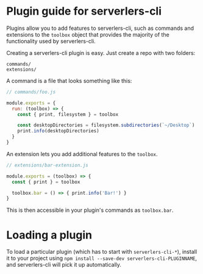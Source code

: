 # Plugin guide for serverlers-cli

Plugins allow you to add features to serverlers-cli, such as commands and
extensions to the `toolbox` object that provides the majority of the functionality
used by serverlers-cli.

Creating a serverlers-cli plugin is easy. Just create a repo with two folders:

```
commands/
extensions/
```

A command is a file that looks something like this:

```js
// commands/foo.js

module.exports = {
  run: (toolbox) => {
    const { print, filesystem } = toolbox

    const desktopDirectories = filesystem.subdirectories(`~/Desktop`)
    print.info(desktopDirectories)
  }
}
```

An extension lets you add additional features to the `toolbox`.

```js
// extensions/bar-extension.js

module.exports = (toolbox) => {
  const { print } = toolbox

  toolbox.bar = () => { print.info('Bar!') }
}
```

This is then accessible in your plugin's commands as `toolbox.bar`.

# Loading a plugin

To load a particular plugin (which has to start with `serverlers-cli-*`),
install it to your project using `npm install --save-dev serverlers-cli-PLUGINNAME`,
and serverlers-cli will pick it up automatically.
